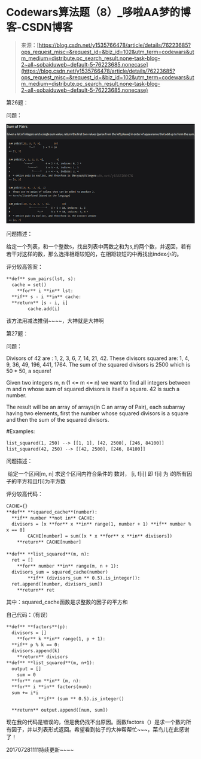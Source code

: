 <!--yml
category: codewars
date: 2022-08-13 11:49:37
-->

# Codewars算法题（8）_哆啦AA梦的博客-CSDN博客

> 来源：[https://blog.csdn.net/y1535766478/article/details/76223685?ops_request_misc=&request_id=&biz_id=102&utm_term=codewars&utm_medium=distribute.pc_search_result.none-task-blog-2~all~sobaiduweb~default-5-76223685.nonecase](https://blog.csdn.net/y1535766478/article/details/76223685?ops_request_misc=&request_id=&biz_id=102&utm_term=codewars&utm_medium=distribute.pc_search_result.none-task-blog-2~all~sobaiduweb~default-5-76223685.nonecase)

第26题：

问题：

![](img/99801a14ab106f7a260d45a699b2c5d7.png) 

问题描述：

给定一个列表，和一个整数s，找出列表中两数之和为s,的两个数，并返回，若有若干对这样的数，那么选择相距较短的，在相距较短的中再找出index小的。

评分较高答案：

```
**def** sum_pairs(lst, s):
  cache = set()
    **for** i **in** lst:
  **if** s - i **in** cache:
  **return** [s - i, i]
        cache.add(i)
```

该方法用减法推倒~~~~，大神就是大神啊

第27题：

问题：

Divisors of 42 are : 1, 2, 3, 6, 7, 14, 21, 42\. These divisors squared are: 1, 4, 9, 36, 49, 196, 441, 1764\. The sum of the squared divisors is 2500 which is 50 * 50, a square!

Given two integers m, n (1 <= m <= n) we want to find all integers between m and n whose sum of squared divisors is itself a square. 42 is such a number.

The result will be an array of arrays(in C an array of Pair), each subarray having two elements, first the number whose squared divisors is a square and then the sum of the squared divisors.

#Examples:

```
list_squared(1, 250) --> [[1, 1], [42, 2500], [246, 84100]]
list_squared(42, 250) --> [[42, 2500], [246, 84100]]
```

问题描述：

 给定一个区间[m, n] 求这个区间内符合条件的 数对， [i, f[i]] 即 f[i] 为 i的所有因子的平方和且f[i]为平方数

评分较高代码：

```
CACHE={}
**def** **squared_cache**(number):
  **if** number **not in** CACHE:
  divisors = [x **for** x **in** range(1, number + 1) **if** number % x == 0]
        CACHE[number] = sum([x * x **for** x **in** divisors])
    **return** CACHE[number]

**def** **list_squared**(m, n):
  ret = []
    **for** number **in** range(m, n + 1):
  divisors_sum = squared_cache(number)
        **if** (divisors_sum ** 0.5).is_integer():
  ret.append([number, divisors_sum])
    **return** ret
```

其中：squared_cache函数是求整数的因子的平方和

自己代码：（有误）

```
**def** **factors**(p):
  divisors = []
    **for** k **in** range(1, p + 1):
  **if** p % k == 0:
  divisors.append(k)
    **return** divisors
**def** **list_squared**(m, n+1):
  output = []
    sum = 0
  **for** num **in** (m, n):
  **for** i **in** factors(num):
  sum += i*i
            **if** (sum ** 0.5).is_integer()
```

```
  **return** output.append([num, sum])
```

现在我的代码是错误的，但是我仍找不出原因。函数factors（）是求一个数的所有因子，并以列表形式返回。希望看到帖子的大神帮帮忙~~~，菜鸟儿在此感谢了！

201707281111持续更新~~~~